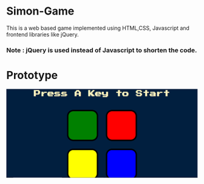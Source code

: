 # Simon-Game
This is a web based game implemented using HTML,CSS, Javascript and frontend libraries like jQuery.

### Note : jQuery is used instead of Javascript to shorten the code.


# Prototype
<img src="look.png"><br><br>
